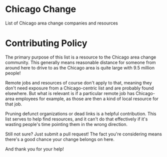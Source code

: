 # Chicago Change 
List of Chicago area change companies and resources
# Contributing Policy
The primary purpose of this list is a resource to the Chicago area change community. This generally means reasonable distance for someone from around here to drive to as the Chicago area is quite large with 9.5 million people!

Remote jobs and resources of course don't apply to that, meaning they don't need exposure from a Chicago-centric list and are probably found elsewhere. But what is relevant is if a particular remote job has Chicago-area employees for example, as those are then a kind of local resource for that job.

Pruning defunct organizations or dead links is a helpful contribution. This list serves to help find resources, and it can't do that effectively if it's wasting people's time pointing them in the wrong direction.

Still not sure? Just submit a pull request! The fact you're considering means there's a good chance your change belongs on here.

And thank you for your help!

